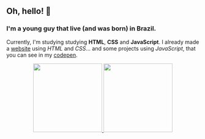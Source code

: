 ## Oh, hello! 👋

### I'm a young guy that live (and was born) in Brazil.

Currently, I'm studying studying **HTML**, **CSS** and **JavaScript**.
I already made a [website](https://brtks.githu.io) using *HTML* and *CSS*... and some projects using *JavaScript*, that you can see in my [codepen](https://codepen.io/nicolas-brei).

<div align="center">
  <a href="https://github.com/rafaballerini">
  <img height="180em" src="https://github-readme-stats.vercel.app/api?username=Brtks&show_icons=true&theme=angolia&include_all_commits=true&count_private=true"/>
  <img height="180em" src="https://github-readme-stats.vercel.app/api/top-langs/?username=Brtks&layout=compact&langs_count=7&theme=angolia"/>
</div>
